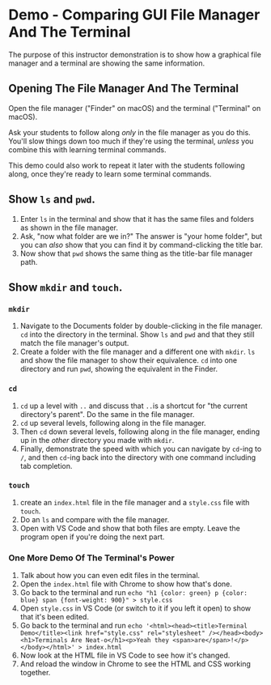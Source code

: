 # Demo - Comparing GUI File Manager And The Terminal

The purpose of this instructor demonstration is to show how a graphical file manager and a terminal are showing the same information.

## Opening The File Manager And The Terminal

Open the file manager ("Finder" on macOS) and the terminal ("Terminal" on macOS).

Ask your students to follow along _only_ in the file manager as you do this. You'll slow things down too much if they're using the terminal, _unless_ you combine this with learning terminal commands.

This demo could also work to repeat it later with the students following along, once they're ready to learn some terminal commands.

## Show `ls` and `pwd`.

1. Enter `ls` in the terminal and show that it has the same files and folders as shown in the file manager.
2. Ask, "now what folder are we in?" The answer is "your home folder", but you can _also_ show that you can find it by command-clicking the title bar.
3. Now show that `pwd` shows the same thing as the title-bar file manager path.

## Show `mkdir` and `touch`.

### `mkdir`

1. Navigate to the Documents folder by double-clicking in the file manager. `cd` into the directory in the terminal. Show `ls` and  `pwd` and that they still match the file manager's output.
2. Create a folder with the file manager and a different one with `mkdir`.  `ls` and show the file manager to show their equivalence. `cd` into one directory and run `pwd`, showing the equivalent in the Finder.

### `cd`

1. `cd` up a level with `..` and discuss that `..`is a shortcut for "the current directory's parent". Do the same in the file manager.
2. `cd` up several levels, following along in the file manager.
3. Then `cd` down several levels, following along in the file manager, ending up in the _other_ directory you made with `mkdir`.
4. Finally, demonstrate the speed with which you can navigate by `cd`-ing to `/`, and then `cd`-ing back into the directory with one command including tab completion.

### `touch`

1. create an `index.html` file in the file manager and a `style.css` file with `touch`.
2. Do an `ls` and compare with the file manager.
3. Open with VS Code and show that both files are empty. Leave the program open if you're doing the next part.

### One More Demo Of The Terminal's Power

1. Talk about how you can even edit files in the terminal.
2. Open the `index.html` file with Chrome to show how that's done.
3. Go back to the terminal and run `echo "h1 {color: green} p {color: blue} span {font-weight: 900}" > style.css`
4. Open `style.css` in VS Code (or switch to it if you left it open) to show that it's been edited.
5. Go back to the terminal and run `echo '<html><head><title>Terminal Demo</title><link href="style.css" rel="stylesheet" /></head><body><h1>Terminals Are Neat-o</h1><p>Yeah they <span>are</span>!</p></body></html>' > index.html`
6. Now look at the HTML file in VS Code to see how it's changed.
7. And reload the window in Chrome to see the HTML and CSS working together.


